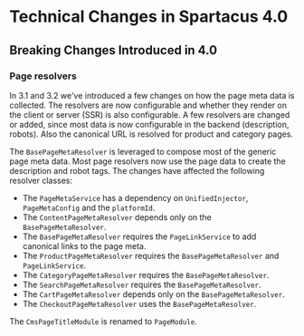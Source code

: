 # Technical Changes in Spartacus 4.0

## Breaking Changes Introduced in 4.0

### Page resolvers
In 3.1 and 3.2 we've introduced a few changes on how the page meta data is collected. The resolvers are now configurable and whether they render on the client or server (SSR) is also configurable. A few resolvers are changed or added, since most data is now configurable in the backend (description, robots). Also the canonical URL is resolved for product and category pages. 

The `BasePageMetaResolver` is leveraged to compose most of the generic page meta data. Most page resolvers now use the page data to create the description and robot tags. The changes have affected the following resolver classes:
- The `PageMetaService` has a dependency on `UnifiedInjector`, `PageMetaConfig` and the `platformId`.
- The `ContentPageMetaResolver` depends only on the `BasePageMetaResolver`.
- The `BasePageMetaResolver` requires the `PageLinkService` to add canonical links to the page meta.
- The `ProductPageMetaResolver` requires the `BasePageMetaResolver` and `PageLinkService`.
- The `CategoryPageMetaResolver` requires the `BasePageMetaResolver`.
- The `SearchPageMetaResolver` requires the `BasePageMetaResolver`.
- The `CartPageMetaResolver` depends only on the  `BasePageMetaResolver`.
- The `CheckoutPageMetaResolver` uses the  `BasePageMetaResolver`.

The `CmsPageTitleModule` is renamed to  `PageModule`.